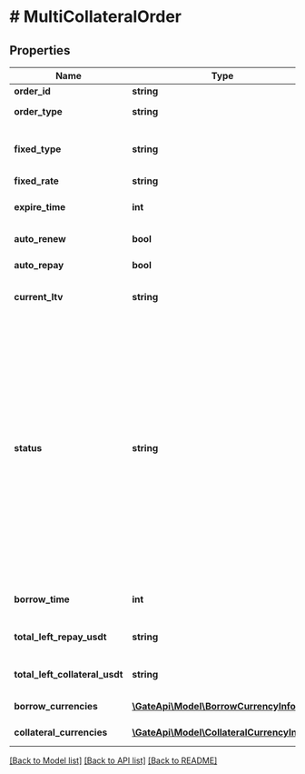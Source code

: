 # # MultiCollateralOrder

## Properties

Name | Type | Description | Notes
------------ | ------------- | ------------- | -------------
**order_id** | **string** | Order ID | [optional] 
**order_type** | **string** | current - current, fixed - fixed | [optional] 
**fixed_type** | **string** | Fixed interest rate loan periods: 7d - 7 days, 30d - 30 days | [optional] 
**fixed_rate** | **string** | Fixed interest rate | [optional] 
**expire_time** | **int** | Expiration time, timestamp, unit in seconds | [optional] 
**auto_renew** | **bool** | Fixed interest rate, auto-renewal | [optional] 
**auto_repay** | **bool** | Fixed interest rate, auto-repayment | [optional] 
**current_ltv** | **string** | Current collateralization rate | [optional] 
**status** | **string** | Order status: - initial: Initial state after placing the order - collateral_deducted: Collateral deduction successful - collateral_returning: Loan failed - Collateral return pending - lent: Loan successful - repaying: Repayment in progress - liquidating: Liquidation in progress - finished: Order completed - closed_liquidated: Liquidation and repayment completed | [optional] 
**borrow_time** | **int** | Borrowing time, timestamp in seconds | [optional] 
**total_left_repay_usdt** | **string** | Total outstanding value converted to USDT | [optional] 
**total_left_collateral_usdt** | **string** | Total collateral value converted to USDT | [optional] 
**borrow_currencies** | [**\GateApi\Model\BorrowCurrencyInfo[]**](BorrowCurrencyInfo.md) | Borrowing Currency List | [optional] 
**collateral_currencies** | [**\GateApi\Model\CollateralCurrencyInfo[]**](CollateralCurrencyInfo.md) | Collateral Currency List | [optional] 

[[Back to Model list]](../../README.md#documentation-for-models) [[Back to API list]](../../README.md#documentation-for-api-endpoints) [[Back to README]](../../README.md)
